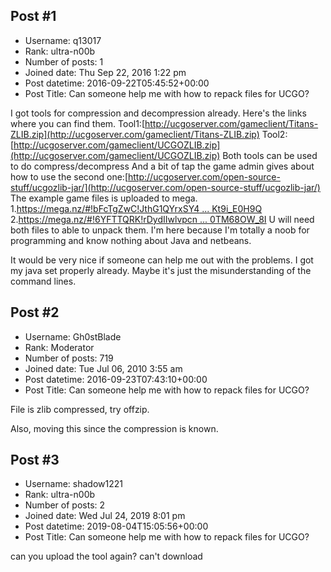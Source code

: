 ## Post #1
- Username: q13017
- Rank: ultra-n00b
- Number of posts: 1
- Joined date: Thu Sep 22, 2016 1:22 pm
- Post datetime: 2016-09-22T05:45:52+00:00
- Post Title: Can someone help me with how to repack files for UCGO?

I got tools for compression and decompression already.
Here's the links where you can find them.
Tool1:[http://ucgoserver.com/gameclient/Titans-ZLIB.zip](http://ucgoserver.com/gameclient/Titans-ZLIB.zip)
Tool2:[http://ucgoserver.com/gameclient/UCGOZLIB.zip](http://ucgoserver.com/gameclient/UCGOZLIB.zip)
Both tools can be used to do compress/decompress
And a bit of tap the game admin gives about how to use the second one:[http://ucgoserver.com/open-source-stuff/ucgozlib-jar/](http://ucgoserver.com/open-source-stuff/ucgozlib-jar/)
The example game files is uploaded to mega.
1.[https://mega.nz/#!bFcTgZwC!JthG1QYrxSY4 ... Kt9i_E0H9Q](https://mega.nz/#!bFcTgZwC!JthG1QYrxSY4jeHquADS-1KZHuPKjMBsoKt9i_E0H9Q)
2.[https://mega.nz/#!6YFTTQRK!rDydIIwlvpcn ... 0TM68OW_8I](https://mega.nz/#!6YFTTQRK!rDydIIwlvpcnUQ_NQybGpvcQ2R1cbmIeI0TM68OW_8I)
U will need both files to able to unpack them.
I'm here because I'm totally a noob for programming and know nothing about Java and netbeans. 


It would be very nice if someone can help me out with the problems. I got my java set properly already. Maybe it's just the misunderstanding of the command lines.
## Post #2
- Username: Gh0stBlade
- Rank: Moderator
- Number of posts: 719
- Joined date: Tue Jul 06, 2010 3:55 am
- Post datetime: 2016-09-23T07:43:10+00:00
- Post Title: Can someone help me with how to repack files for UCGO?

File is zlib compressed, try offzip.

Also, moving this since the compression is known.
## Post #3
- Username: shadow1221
- Rank: ultra-n00b
- Number of posts: 2
- Joined date: Wed Jul 24, 2019 8:01 pm
- Post datetime: 2019-08-04T15:05:56+00:00
- Post Title: Can someone help me with how to repack files for UCGO?

can you upload the tool again? can't download
